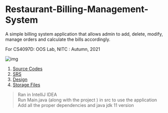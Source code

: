 # Restaurant-Billing-Management-System
A simple billing system application that allows admin to add, delete, modify, manage orders and calculate the bills accordingly. 

For CS4097D: OOS Lab, NITC : Autumn, 2021

![img](http://fabcoders.com/wp-content/uploads/2017/03/SWIFTRETAIL-billing.jpg)

1. [Source Codes](https://github.com/vasanthkumar18/Restaurant-Billing-Management-System/tree/main/System/restaurant-management-system/src/restaurantsystem)
2. [SRS](https://github.com/vasanthkumar18/Restaurant-Billing-Management-System/blob/main/SRS/B180441CS_VASANTH.pdf)
3. [Design](https://github.com/vasanthkumar18/Restaurant-Billing-Management-System/blob/main/Design/B180441CS_Vasanth_Design.pdf)
4. [Storage Files](https://github.com/vasanthkumar18/Restaurant-Billing-Management-System/tree/main/System/storage)

> Ran in IntelliJ IDEA<br/>
> Run Main.java (along with the project ) in src to use the application<br/>
> Add all the proper dependencies and java jdk 11 version 
